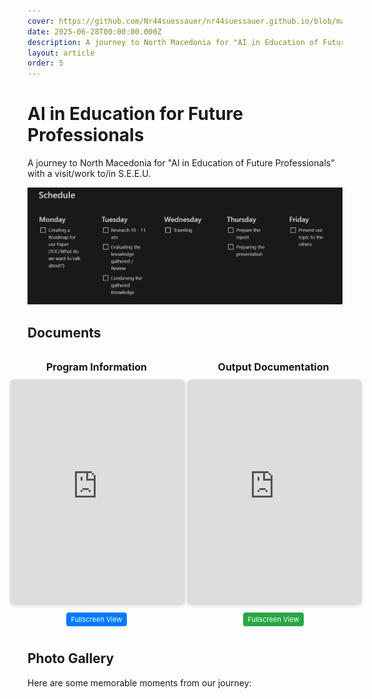 ```yaml
---
cover: https://github.com/Nr44suessauer/nr44suessauer.github.io/blob/main/nuxt-app/assets/pictures/BIP/GroupPic.JPG?raw=true
date: 2025-06-28T00:00:00.000Z
description: A journey to North Macedonia for "AI in Education of Future Professionals" with a visit/work to/in S.E.E.U.
layout: article
order: 5
---
```


# AI in Education for Future Professionals

A journey to North Macedonia for "AI in Education of Future Professionals" with a visit/work to/in S.E.E.U.

![Schedule](https://github.com/Nr44suessauer/nr44suessauer.github.io/blob/main/nuxt-app/assets/pictures/BIP/Schedule.PNG?raw=true)

<h2 style="margin-bottom: 5px;">Documents</h2>
<div style="display: flex; gap: 5px; margin: 10px 0; justify-content: center;">
    <div style="width: 278px;">
        <h4 style="text-align: center; margin-bottom: 10px; font-size: 16px;">Program Information</h4>
        <iframe 
            src="https://docs.google.com/viewer?url=https://github.com/Nr44suessauer/nr44suessauer.github.io/raw/main/nuxt-app/public/assets/pdf/BIP/BIP-2025-program_SEEU_V3.pdf&embedded=true" 
            width="278px" 
            height="359px" 
            style="border: 1px solid #ddd; border-radius: 6px; box-shadow: 0 2px 4px rgba(0,0,0,0.1);">
        </iframe>
        <p style="text-align: center; margin-top: 10px;">
            <a href="/assets/pdf/BIP/BIP-2025-program_SEEU_V3.pdf" target="_blank" style="padding: 4px 8px; background: #007bff; color: white; text-decoration: none; border-radius: 4px; font-size: 11px;">
                Fullscreen View
            </a>
        </p>
    </div>
    <div style="width: 278px;">
        <h4 style="text-align: center; margin-bottom: 10px; font-size: 16px;">Output Documentation</h4>
        <iframe 
            src="https://docs.google.com/viewer?url=https://github.com/Nr44suessauer/nr44suessauer.github.io/raw/main/nuxt-app/public/assets/pdf/BIP/output_bip.pdf&embedded=true" 
            width="278px" 
            height="359px" 
            style="border: 1px solid #ddd; border-radius: 6px; box-shadow: 0 2px 4px rgba(0,0,0,0.1);">
        </iframe>
        <p style="text-align: center; margin-top: 10px;">
            <a href="/assets/pdf/BIP/output_bip.pdf" target="_blank" style="padding: 4px 8px; background: #28a745; color: white; text-decoration: none; border-radius: 4px; font-size: 11px;">
                Fullscreen View
            </a>
        </p>
    </div>
</div>


## Photo Gallery

Here are some memorable moments from our journey:
<BipPhotoGallery />

